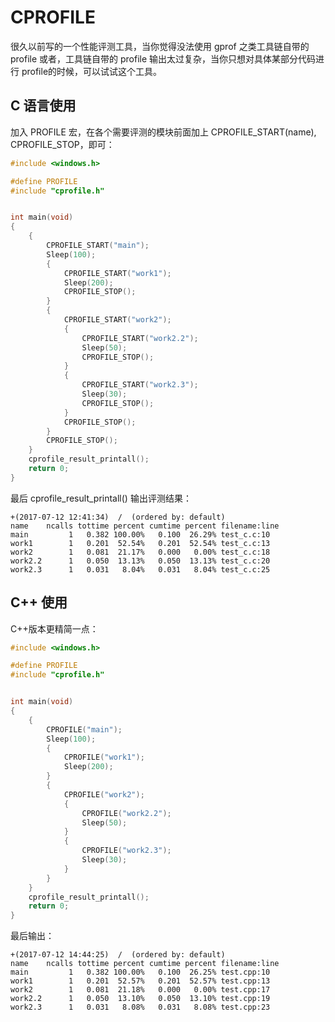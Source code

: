 # CPROFILE

很久以前写的一个性能评测工具，当你觉得没法使用 gprof 之类工具链自带的 profile 或者，工具链自带的 profile 输出太过复杂，当你只想对具体某部分代码进行 profile的时候，可以试试这个工具。

## C 语言使用

加入 PROFILE 宏，在各个需要评测的模块前面加上 CPROFILE_START(name), CPROFILE_STOP，即可：

```c
#include <windows.h>

#define PROFILE
#include "cprofile.h"


int main(void)
{
	{
		CPROFILE_START("main");
		Sleep(100);
		{
			CPROFILE_START("work1");
			Sleep(200);
			CPROFILE_STOP();
		}
		{
			CPROFILE_START("work2");
			{
				CPROFILE_START("work2.2");
				Sleep(50);
				CPROFILE_STOP();
			}
			{
				CPROFILE_START("work2.3");
				Sleep(30);
				CPROFILE_STOP();
			}
			CPROFILE_STOP();
		}
		CPROFILE_STOP();
	}
	cprofile_result_printall();
	return 0;
}

```

最后 cprofile_result_printall() 输出评测结果：

```text
+(2017-07-12 12:41:34)  /  (ordered by: default)
name    ncalls tottime percent cumtime percent filename:line
main         1   0.382 100.00%   0.100  26.29% test_c.c:10
work1        1   0.201  52.54%   0.201  52.54% test_c.c:13
work2        1   0.081  21.17%   0.000   0.00% test_c.c:18
work2.2      1   0.050  13.13%   0.050  13.13% test_c.c:20
work2.3      1   0.031   8.04%   0.031   8.04% test_c.c:25
```


## C++ 使用

C++版本更精简一点：

```cpp
#include <windows.h>

#define PROFILE
#include "cprofile.h"


int main(void)
{
	{
		CPROFILE("main");
		Sleep(100);
		{
			CPROFILE("work1");
			Sleep(200);
		}
		{
			CPROFILE("work2");
			{
				CPROFILE("work2.2");
				Sleep(50);
			}
			{
				CPROFILE("work2.3");
				Sleep(30);
			}
		}
	}
	cprofile_result_printall();
	return 0;
}
```

最后输出：

```text
+(2017-07-12 14:44:25)  /  (ordered by: default)
name    ncalls tottime percent cumtime percent filename:line
main         1   0.382 100.00%   0.100  26.25% test.cpp:10
work1        1   0.201  52.57%   0.201  52.57% test.cpp:13
work2        1   0.081  21.18%   0.000   0.00% test.cpp:17
work2.2      1   0.050  13.10%   0.050  13.10% test.cpp:19
work2.3      1   0.031   8.08%   0.031   8.08% test.cpp:23
```

